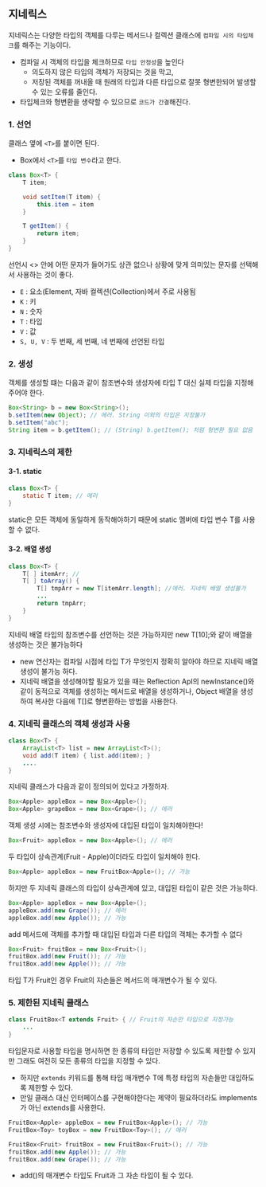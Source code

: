 ## 지네릭스

지네릭스는 다양한 타입의 객체를 다루는 메서드나 컬렉션 클래스에 ```컴파일 시의 타입체크```를 해주는 기능이다.
* 컴파일 시 객체의 타입을 체크하므로 ```타입 안정성```을 높인다
  * 의도하지 않은 타입의 객체가 저장되는 것을 막고,
  *  저장된 객체를 꺼내올 때 원래의 타입과 다른 타입으로 잘못 형변한되어 발생할 수 있는 오류를 줄인다. 
* 타입체크와 형변환을 생략할 수 있으므로 ```코드가 간결```해진다.

###  1. 선언
클래스 옆에 ```<T>```를 붙이면 된다.
* Box<T>에서 ```<T>```를 ```타입 변수```라고 한다.

```java
class Box<T> {
    T item;

    void setItem(T item) { 
        this.item = item
    }

    T getItem() {
        return item;
    }
}
```

선언시 <> 안에 어떤 문자가 들어가도 상관 없으나 상황에 맞게 의미있는 문자를 선택해서 사용하는 것이 좋다.
* ```E``` : 요소(Element, 자바 컬렉션(Collection)에서 주로 사용됨
* ```K``` : 키
* ```N``` : 숫자
* ```T``` : 타입
* ```V``` : 값
* ```S, U, V``` : 두 번째, 세 번째, 네 번째에 선언된 타입

### 2. 생성

객체를 생성할 떄는 다음과 같이 참조변수와 생성자에 타입 T 대신 실제 타입을 지정해주어야 한다.

```java
Box<String> b = new Box<String>();
b.setItem(new Object); // 에러. String 이외의 타입은 지정불가
b.setItem("abc");
String item = b.getItem(); // (String) b.getItem(); 처럼 형변환 필요 없음
```

### 3. 지네릭스의 제한

#### 3-1. static

```java
class Box<T> {
    static T item; // 에러
}
```
static은 모든 객체에 동일하게 동작해야하기 때문에 static 멤버에 타입 변수 T를 사용할 수 없다.

#### 3-2. 배열 생성

```java
class Box<T> {
    T[ ] itemArr; // 
    T[ ] toArray() {
        T[] tmpArr = new T[itemArr.length]; //에러. 지네릭 배열 생성불가
        ...
        return tmpArr;
    }
}
```

지네릭 배열 타입의 참조변수를 선언하는 것은 가능하지만 new T[10];와 같이 배열을 생성하는 것은 불가능하다
* new 연산자는 컴파일 시점에 타입 T가 무엇인지 정확히 알아야 하므로 지네릭 배열 생성이 불가능 하다.
* 지네릭 배열을 생성해야할 필요가 있을 때는 Reflection ApI의 newInstance()와 같이 동적으로 객체를 생성하는 메서드로 배열을 생성하거나, Object 배열을 생성하여 복사한 다음에 T[]로 형변환하는 방법을 사용한다.

### 4. 지네릭 클래스의 객체 생성과 사용

```java
class Box<T> {
    ArrayList<T> list = new ArrayList<T>();
    void add(T item) { list.add(item); }
    ....
}
```
지네릭 클래스가 다음과 같이 정의되어 있다고 가정하자.

```java
Box<Apple> appleBox = new Box<Apple>();
Box<Apple> grapeBox = new Box<Grape>(); // 에러
````
객체 생성 시에는 참조변수와 생성자에 대입된 타입이 일치해야한다!

```java
Box<Fruit> appleBox = new Box<Apple>(); // 에러
````
두 타입이 상속관계(Fruit - Apple)이더라도 타입이 일치해야 한다.

```java
Box<Apple> appleBox = new FruitBox<Apple>(); // 가능
````
하지만 두 지네릭 클래스의 타입이 상속관계에 있고, 대입된 타입이 같은 것은 가능하다.

```java
Box<Apple> appleBox = new Box<Apple>();
appleBox.add(new Grape()); // 에러
appleBox.add(new Apple()); // 가능
```
add 메서드에 객체를 추가할 때 대입된 타입과 다른 타입의 객체는 추가할 수 없다

```java
Box<Fruit> fruitBox = new Box<Fruit>();
fruitBox.add(new Fruit()); // 가능
fruitBox.add(new Apple()); // 가능
```
타입 T가 Fruit인 경우 Fruit의 자손들은 메서드의 매개변수가 될 수 있다.

### 5. 제한된 지네릭 클래스

```java
class FruitBox<T extends Fruit> { // Fruit의 자손만 타입으로 지정가능
    ...
}
```
타입문자로 사용할 타입을 명시하면 한 종류의 타입만 저장할 수 있도록 제한할 수 있지만 그래도 여전히 모든 종류의 타입을 지정할 수 있다.
* 하지만 ```extends``` 키워드를 통해 타입 매개변수 T에 특정 타입의 자손들만 대입하도록 제한할 수 있다.
* 만일 클래스 대신 인터페이스를 구현해야한다는 제약이 필요하더라도 implements가 아닌 extends를 사용한다.

```java
FruitBox<Apple> appleBox = new FruitBox<Apple>(); // 가능
FruitBox<Toy> toyBox = new FruitBox<Toy>(); // 에러

FruitBox<Fruit> fruitBox = new FruitBox<Fruit>(); // 가능
fruitBox.add(new Apple()); // 가능 
fruitBox.add(new Grape()); // 가능
```
* add()의 매개변수 타입도 Fruit과 그 자손 타입이 될 수 있다.
